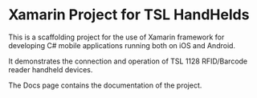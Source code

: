# Xamarin Project for TSL HandHelds

This is a scaffolding project for the use of Xamarin framework for developing 
C# mobile applications running both on iOS and Android.

It demonstrates the connection and operation of TSL 1128 RFID/Barcode reader handheld devices.

The Docs page contains the documentation of the project.